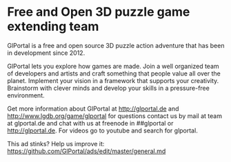 # Free and Open 3D puzzle game extending team

GlPortal is a free and open source 3D puzzle action adventure that has been in development since 2012.

GlPortal lets you explore how games are made. Join a well organized team of developers and artists and craft something that people value all over the planet. Implement your vision in a framework that supports your creativity. Brainstorm with clever minds and develop your skills in a pressure-free environment.

Get more information about GlPortal at http://glportal.de and http://www.lgdb.org/game/glportal for questions contact us by mail at team at glportal.de and chat with us at freenode in ##glportal or http://glportal.de. For videos go to youtube and search for glportal.

This ad stinks? Help us improve it: https://github.com/GlPortal/ads/edit/master/general.md
